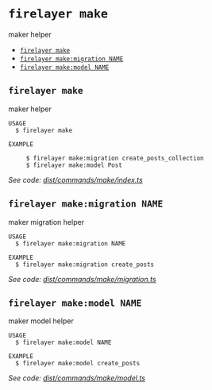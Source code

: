 `firelayer make`
================

maker helper

* [`firelayer make`](#firelayer-make)
* [`firelayer make:migration NAME`](#firelayer-makemigration-name)
* [`firelayer make:model NAME`](#firelayer-makemodel-name)

## `firelayer make`

maker helper

```
USAGE
  $ firelayer make

EXAMPLE

     $ firelayer make:migration create_posts_collection
     $ firelayer make:model Post
```

_See code: [dist/commands/make/index.ts](https://github.com/firelayer/firelayer/blob/v1.0.0-alpha.10/dist/commands/make/index.ts)_

## `firelayer make:migration NAME`

maker migration helper

```
USAGE
  $ firelayer make:migration NAME

EXAMPLE
  $ firelayer make:migration create_posts
```

_See code: [dist/commands/make/migration.ts](https://github.com/firelayer/firelayer/blob/v1.0.0-alpha.10/dist/commands/make/migration.ts)_

## `firelayer make:model NAME`

maker model helper

```
USAGE
  $ firelayer make:model NAME

EXAMPLE
  $ firelayer make:model create_posts
```

_See code: [dist/commands/make/model.ts](https://github.com/firelayer/firelayer/blob/v1.0.0-alpha.10/dist/commands/make/model.ts)_
